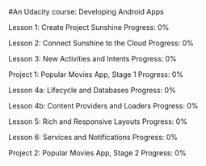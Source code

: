 #An Udacity course: Developing Android Apps

Lesson 1: Create Project Sunshine
  Progress: 0%

Lesson 2: Connect Sunshine to the Cloud
  Progress: 0%

Lesson 3: New Activities and Intents
  Progress: 0%

Project 1: Popular Movies App, Stage 1
  Progress: 0%

Lesson 4a: Lifecycle and Databases
  Progress: 0%

Lesson 4b: Content Providers and Loaders
  Progress: 0%

Lesson 5: Rich and Responsive Layouts
  Progress: 0%

Lesson 6: Services and Notifications
  Progress: 0%

Project 2: Popular Movies App, Stage 2
  Progress: 0%
